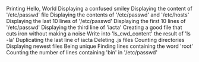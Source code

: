 Printing Hello, World
Displaying a confused smiley
Displaying the content of '/etc/passwd' file
Displaying the contents of '/etc/passwd' and '/etc/hosts'
Displaying the last 10 lines of '/etc/passwd'
Displaying the first 10 lines of '/etc/passwd'
Displaying the third line of 'iacta'
Creating a good file that cuts iron without making a noise
Write into 'ls_cwd_content' the result of 'ls -la'
Duplicating the last line of iacta
Deleting .js files
Counting directories
Displaying newest files
Being unique
Finding lines containing the word 'root'
Counting the number of lines containing 'bin' in '/etc/passwd' 
